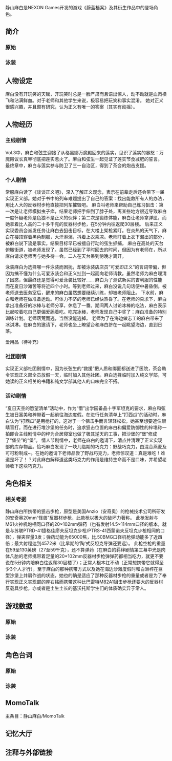 静山麻白是NEXON Games开发的游戏《蔚蓝档案》及其衍生作品中的登场角色。

## 简介

### 原始

### 泳装

## 人物设定
麻白没有开玩笑的天赋，开玩笑时总是一脸严肃而且语出惊人，动不动就是血肉横飞和沾满鲜血。对于老师和其他学生来说，极容易把玩笑和事实混淆。
她对正义很感兴趣，并且颇有研究，认为正义有唯一的答案（其实有动摇）。

## 人物经历

### 主线剧情
Vol.3中，麻白和弦生迎接了从格黑娜万魔殿回来的莲实，见识了莲实的暴怒：万魔殿议长真琴彻底把莲实惹火了。麻白和弦生一起见证了莲实节食减肥的誓言。
最终章中，麻白与莲实参与防卫了三一自治区，得到了茶会的炮击支援。

### 个人剧情
常服麻白读了《谈谈正义吧》，深入了解正义观念，表示在前辈走后还会带下一届实现正义部。她对于书中的列车难题提出了自己的答案：找出能救所有人的办法，用比人大的反器材步枪直接把列车摧毁吧。
麻白叫老师来帮助自己练习狙击：第一次是让老师模拟虫子痒，结果老师把手伸到了脖子处，离某些地方很近导致麻白一度怀疑老师是色狼不是正义的伙伴；第二次是锻炼体能，麻白让老师拿弹匣，而她拿着比人高的二十多千克的反器材步枪，在5分钟内往返爬30层楼。
后来正义实现委员会派发任务让麻白去狙击目标，在大楼上架枪紧盯。在炎热的天气下，麻白在楼顶穿着黑色制服，大汗淋漓，抖着上衣乘凉。老师盯着上衣下漏出的部分，被麻白说下流是事实。结果目标早已被擅自行动的弦生抓捕。
麻白在高处的天台俯瞰街道，被老师发现了。虽然已经到了平时回去的时间，但因为有老师在，所以麻白请求老师再与她多待一会。二人在天台呆到傍晚才离开。

泳装麻白为选择哪一件泳装而困扰，却被泳装店店员“可爱即正义”的言词带偏，但因为搞不懂为什么可爱泳装会和正义扯到一起而向老师请教。虽然老师为麻白理清了困惑，但最终还是觉得可爱泳装比较好……
麻白为了测试新买的吉利服的性能而在夏日沙滩苦等将近四个小时。等到老师过来，麻白没说几句话便中暑昏倒。被老师送去医务室后，醒来的麻白虽然想要继续训练，却被老师阻止。
下水前，麻白和老师在做准备运动。可体力不济的老师已经快热昏了。在老师的央求下，麻白拿出准备好的冰棒与老师分享，休息了一番。期间两人讨论冰棒的吃法，麻白表示比起咬着吃自己更偏爱舔着吃。吃完冰棒，老师发现自己中奖了：麻白准备的特别训练计划。老师落荒而逃，当然没能逃掉。
老师为了在海边做志工的麻白带来了冰淇淋。在麻白的邀请下，老师也坐上瞭望台和麻白挤在一起眺望海边，直到日落。

爱用品（待补充）

### 社团剧情
实现正义部社团剧情中，因为长弦生的“救援”把人质和绑匪都送进了医院，茶会勒令实现正义部全员放假一天，临时加入其他社团。麻白选择临时加入纯文学部，可她读的正义相关的书籍和纯文学部其他人的口味完全不搭。

### 活动剧情
“夏日天空的愿望清单”活动中，作为“借”出学园备品十字军坦克的要求，麻白和弦生被日富美和梓带着一起前往海边度假。在进行任务清单上“打西瓜”的活动时，麻白认为“打西瓜”是用枪打的，这对于一个狙击手而言轻轻松松，她甚至想要遮住眼睛盲打。而在进行堆沙堡的任务时，追求狙击位置的麻白和偏爱防御性的梓堪称一拍即合主线剧情中的梓为合居寝室也做了极其逆天的工事，把沙堡的“堡”修成了“堡垒”的“堡”。
情人节剧情中，老师在麻白的邀请下，清点并清理了正义实现部的库存物品。恰巧麻白发现了一块儿临期的巧克力：野战巧克力，由混合燕麦及可可粉制成~。在她的邀请下老师品尝了野战巧克力，老师惊叹道：真是难吃！难道是坏了！？对此麻白解释道这类巧克力的作用是维持生命而不是口味，并希望老师收下这块巧克力。

## 角色相关

### 相关考据
静山麻白所携带的狙击步枪，原型是美国Anzio（安奇奥）的枪械技术公司所研发的安奇奥20mm“怪兽”反器材步枪，此款枪以极大的破坏力著称。
此枪发射与M61火神机炮相同口径的20×102mm弹药（也有发射14.5×114mm口径的版本，就是与苏联PTRD-41捷格佳廖夫反坦克步枪/PTRS-41西蒙诺夫反坦克步枪相同的口径），弹夹容量3发；弹药动能为65000焦，比.50BMG口径机枪弹动能多了近四倍；最大射程达到4572米（比早期的‘陶’式反坦克导弹还要远）。
此枪空枪的重量在59至130英磅（27至59千克），还不算弹药（在麻白的羁绊剧情第三幕中光是肉体凡胎的老师携带着足量的20*102mm反器材步枪弹弹药都相当吃力，就更不要说在5分钟内陪麻白往返爬30层楼了）；正常人根本扛不动（正常想携带它就得至少3个人才行），至于麻白的那种携带方式以及她在海边沙滩度假时和白洲梓在巨型沙堡上并肩作战的状态，她也的确是适应了那种反器材步枪的重量或者是为了奉行实现正义实现部的座右铭而携带这种比巴雷特M82A1狙击步枪还要大的反器材反载具步枪，亦或者是土生土长的基沃托斯学生们的体质确实异于常人。

## 游戏数据

### 原始

### 泳装

## 角色台词

### 原始

### 泳装

## MomoTalk
主条目：静山麻白/MomoTalk

## 记忆大厅

		

## 注释与外部链接